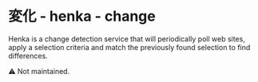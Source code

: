 # 変化 - henka - change
Henka is a change detection service that will periodically poll web sites, apply a selection criteria and match the previously found selection to find differences.

⚠️ Not maintained.
